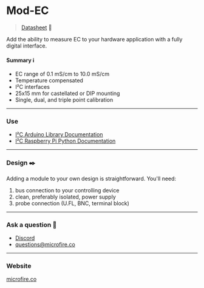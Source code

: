 

Mod-EC
======

> [Datasheet](https://docs.google.com/document/d/1tfF-OZBhD1JVnNeXnkn0zgdczgs0994KFTN9oT3JPR4/export?format=pdf) 📜

Add the ability to measure EC to your hardware application with a fully digital interface.

#### Summary ℹ️

*   EC range of 0.1 mS/cm to 10.0 mS/cm
*   Temperature compensated
*   I²C interfaces
*   25x15 mm for castellated or DIP mounting
*   Single, dual, and triple point calibration

* * *

### Use

*   [I²C Arduino Library Documentation](https://docs.google.com/document/d/13rdFA7Kfsq4sykMppDxd-BCVynKoE-gv_IsZ4FOFS-M/export?format=pdf)
*   [I²C Raspberry Pi Python Documentation](https://docs.google.com/document/d/13dW2I0XiXfZA4_QlN2FZAkEKyt51JY7J6U3TlaOEwRY/export?format=pdf)

* * *

### Design ✒️

Adding a module to your own design is straightforward. You'll need:

1.  bus connection to your controlling device
2.  clean, preferably isolated, power supply
3.  probe connection (U.FL, BNC, terminal block)

* * *

### Ask a question 🤙

*   [Discord](https://discord.gg/rAnZPdW)
*   [questions@microfire.co](mailto:questions@microfire.co)

* * *

### Website
[microfire.co](https://microfire.co)
